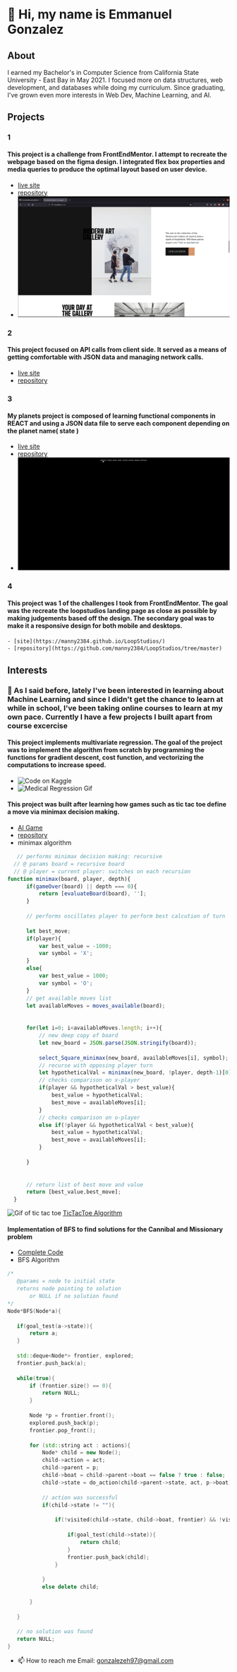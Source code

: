 # 👋 Hi, my name is Emmanuel Gonzalez
## About
I earned my Bachelor's in Computer Science from California State University - East Bay in May 2021.
I focused more on data structures, web development, and databases while doing my curriculum. Since graduating, I've grown even more 
interests in Web Dev, Machine Learning, and AI.

## Projects
  ### 1
  #### This project is a challenge from FrontEndMentor. I attempt to recreate the webpage based on the figma design. I integrated flex box properties and media queries to produce the optimal layout based on user device. 
  - [live site](https://zealous-wright-cb2f9c.netlify.app/)
  - [repository](https://github.com/manny2384/FrontEndMentor/tree/main/gallery/src)
  - ![](https://github.com/manny2384/FrontEndMentor/blob/main/gallery/art-gallery-website/desktop.png)
  
  ### 2
  #### This project focused on API calls from client side. It served as a means of getting comfortable with JSON data and managing network calls.
  - [live site](https://weatherproj-7f551.web.app)
  - [repository](https://github.com/manny2384/weather)
    
  ### 3
  #### My planets project is composed of learning functional components in REACT and using a JSON data file to serve each component depending on the planet name( state )
  - [live site](https://manny2384.github.io/planets/)
  - [repository](https://github.com/manny2384/planets)
  - ![Planets Gif](https://github.com/manny2384/planets/blob/main/planets.gif)
  
  ### 4
  #### This project was 1 of the challenges I took from FrontEndMentor. The goal was the recreate the loopstudios landing page as close as possible by making judgements based off the design. The secondary goal was to make it a responsive design for both mobile and desktops.
  
    - [site](https://manny2384.github.io/LoopStudios/)
    - [repository](https://github.com/manny2384/LoopStudios/tree/master)
   
## Interests
### 🌱 As I said before, lately I've been interested in learning about Machine Learning and since I didn't get the chance to learn at while in school, I've been taking online courses to learn at my own pace. Currently I have a few projects I built apart from course excercise

#### This project implements multivariate regression. The goal of the project was to implement the algorithm from scratch by programming the functions for gradient descent, cost function, and vectorizing the computations to increase speed. 
  - ![Code on Kaggle](https://www.kaggle.com/code/manny2384/medical-cost-lr)
  - ![Medical Regression Gif](https://github.com/manny2384/Algorithms/blob/master/MedicalRegression.gif)
  
 #### This project was built after learning how games such as tic tac toe define a move via minimax decision making.
  - [AI Game](https://manny2384.github.io/manny2384games.github.io/)
  - [repository](https://github.com/manny2384/manny2384games.github.io)
  - minimax algorithm
  ```js
     // performs minimax decision making: recursive
    // @ params board = recursive board
    // @ player = current player: switches on each recursion
function minimax(board, player, depth){
        if(gameOver(board) || depth === 0){
            return [evaluateBoard(board), ''];
        }

        // performs oscillates player to perform best calcution of turn

        let best_move;
        if(player){
            var best_value = -1000;
            var symbol = 'X';
        } 
        else{
            var best_value = 1000;
            var symbol = 'O';
        }
        // get available moves list
        let availableMoves = moves_available(board);

        
        for(let i=0; i<availableMoves.length; i++){
            // new deep copy of board
            let new_board = JSON.parse(JSON.stringify(board));

            select_Square_minimax(new_board, availableMoves[i], symbol);
            // recurse with opposing player turn
            let hypotheticalVal = minimax(new_board, !player, depth-1)[0];
            // checks comparison on x-player
            if(player && hypotheticalVal > best_value){
                best_value = hypotheticalVal;
                best_move = availableMoves[i];
            }
            // checks comparison on o-player
            else if(!player && hypotheticalVal < best_value){
                best_value = hypotheticalVal;
                best_move = availableMoves[i];
            }
            
        }


        // return list of best move and value
        return [best_value,best_move];
    }
  ```
  ![Gif of tic tac toe](https://github.com/manny2384/manny2384games.github.io/blob/master/GIFS/tictactoe.gif)        [TicTacToe Algorithm](https://github.com/manny2384/manny2384games.github.io/blob/master/src/tic-tac-toe.js)
     
 #### Implementation of BFS to find solutions for the Cannibal and Missionary problem
 -  [Complete Code](https://github.com/manny2384/Algorithms/blob/master/search/bfs.cpp)
 -  BFS Algorithm
 ```c++
 /*
    @params = node to initial state
    returns node pointing to solution
        or NULL if no solution found
*/
Node*BFS(Node*a){

    if(goal_test(a->state)){
        return a;
    }

    std::deque<Node*> frontier, explored;
    frontier.push_back(a);

    while(true){
        if (frontier.size() == 0){
            return NULL;
        }

        Node *p = frontier.front();
        explored.push_back(p);
        frontier.pop_front();

        for (std::string act : actions){
            Node* child = new Node();
            child->action = act;
            child->parent = p;
            child->boat = child->parent->boat == false ? true : false;
            child->state = do_action(child->parent->state, act, p->boat);

            // action was successful
            if(child->state != ""){
                
                if(!visited(child->state, child->boat, frontier) && !visited(child->state, child->boat, explored)){
       
                    if(goal_test(child->state)){
                        return child;
                    }
                    frontier.push_back(child);
                }
          
            }
            else delete child;
            
        }

    }

    // no solution was found
    return NULL;
}
 ```

- 📫 How to reach me 
Email: gonzalezeh97@gmail.com

<!---
manny2384/manny2384 is a ✨ special ✨ repository because its `README.md` (this file) appears on your GitHub profile.
You can click the Preview link to take a look at your changes.
--->
